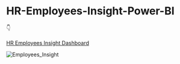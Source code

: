 # HR-Employees-Insight-Power-BI
:point_down:
<br></br>
[HR Employees Insight Dashboard](https://app.powerbi.com/view?r=eyJrIjoiNDA2MzJhYTQtMGY1Ny00MTQ4LWI1YTYtN2MzMzkxNThkOTg0IiwidCI6IjQwM2RmZTQxLWU5NmMtNDkwYy05NTZmLWY0NzZjMGI5MDA1OSIsImMiOjl9)

![Employees_Insight](https://github.com/mehmetcahitaydin/HR-Employees-Insight-Power-BI/assets/37044565/1918f832-4a04-43e0-8535-d52fe5ba10e5)

